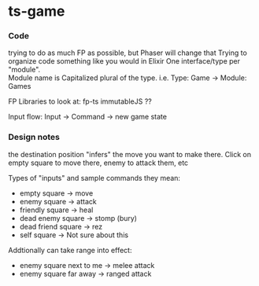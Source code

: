 # ts-game

### Code

trying to do as much FP as possible, but Phaser will change that
Trying to organize code something like you would in Elixir
One interface/type per "module".  
Module name is Capitalized plural of the type. i.e. Type: Game -> Module: Games

FP Libraries to look at:
fp-ts
immutableJS
??

Input flow:
Input -> Command -> new game state

### Design notes

the destination position "infers" the move you want to make there.
Click on empty square to move there, enemy to attack them, etc

Types of "inputs" and sample commands they mean:

- empty square -> move
- enemy square -> attack
- friendly square -> heal
- dead enemy square -> stomp (bury)
- dead friend square -> rez
- self square -> Not sure about this

Addtionally can take range into effect:

- enemy square next to me -> melee attack
- enemy square far away -> ranged attack
